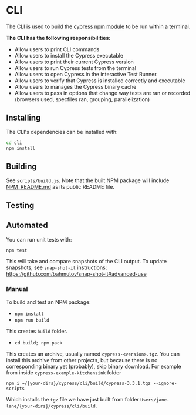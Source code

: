 # CLI

The CLI is used to build the [cypress npm module](https://www.npmjs.com/package/cypress) to be run within a terminal.

**The CLI has the following responsibilities:**

- Allow users to print CLI commands
- Allow users to install the Cypress executable
- Allow users to print their current Cypress version
- Allow users to run Cypress tests from the terminal
- Allow users to open Cypress in the interactive Test Runner.
- Allow users to verify that Cypress is installed correctly and executable
- Allow users to manages the Cypress binary cache
- Allow users to pass in options that change way tests are ran or recorded (browsers used, specfiles ran, grouping, parallelization)

## Installing

The CLI's dependencies can be installed with:

```bash
cd cli
npm install
```

## Building

See `scripts/build.js`. Note that the built NPM package will include [NPM_README.md](NPM_README.md) as its public README file.

## Testing

## Automated

You can run unit tests with:

```bash
npm test
```

This will take and compare snapshots of the CLI output. To update snapshots, see `snap-shot-it` instructions: https://github.com/bahmutov/snap-shot-it#advanced-use

### Manual

To build and test an NPM package:

- `npm install`
- `npm run build`

This creates `build` folder.

- `cd build; npm pack`

This creates an archive, usually named `cypress-<version>.tgz`. You can install this archive from other projects, but because there is no corresponding binary yet (probably), skip binary download. For example from inside `cypress-example-kitchensink` folder

```shell
npm i ~/{your-dirs}/cypress/cli/build/cypress-3.3.1.tgz --ignore-scripts
```

Which installs the `tgz` file we have just built from folder `Users/jane-lane/{your-dirs}/cypress/cli/build`.
